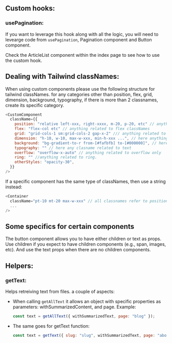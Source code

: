 ## Custom hooks:

### usePagination:

If you want to leverage this hook along with all the logic, you will need to levearge code from `usePagination`, Pagination component and Button component.

Check the ArticleList component within the index page to see how to use the custom hook.

## Dealing with Tailwind classNames:

When using custom components please use the following structure for tailwind classNames. for any categories other than position, flex, grid, dimension, background, typography, if there is more than 2 classnames, create its specific category.

```javascript
<CustomComponent
  className={{
    position: "relative left-xxx, right-xxxx, m-20, p-20, etc" // anything related to positioning an element node
    flex: "flex-col etc" // anything related to flex classNames
    grid: "grid-cols-1 sm:grid-cols-2 gap-x-2" /// anything related to grids
    dimension: "h-10, w-10, max-w-xxx, min-h-xxx ...", // here anything related to dimensions
    background: "bg-gradient-to-r from-[#fafbfb] to-[#000000]", // here anything related to background including.
    typography: "" // here any clasname related to text
    overflow: "overflow-x-auto" // anything related to overflow only
    ring: "" //anything related to ring.
    otherStyles: "opacity-30",
  }}
/>
```

If a specific component has the same type of classNames, then use a string instead:

```javascript
<Container
  className="pt-10 mt-20 max-w-xxx" // all classnames refer to positioning only
  ...
/>
```

## Some specifics for certain components

The button component allows you to have either children or text as props. Use children if you expect to have children components (e.g., span, images, etc). And use the text props when there are no children components.

## Helpers:

### getText:

Helps retreiving text from files. a couple of aspects:

- When calling `getAllText` it allows an object with specific properties as parameters: withSummarizedContent, and page. Example:
  ```javascript
  const text = getAllText({ withSummarizedText, page: "blog" });
  ```
- The same goes for getText function:
  ```javascript
  const text = getText({ slug: "slug", withSummarizedText, page: "about" });
  ```
